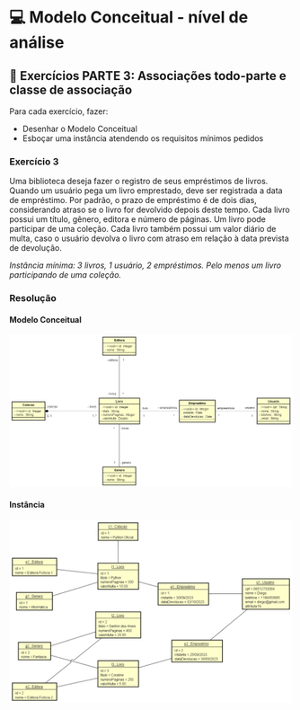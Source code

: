 # 💻 Modelo Conceitual - nível de análise

## 📝 Exercícios PARTE 3: Associações todo-parte e classe de associação
Para cada exercício, fazer:
- Desenhar o Modelo Conceitual
- Esboçar uma instância atendendo os requisitos mínimos pedidos

### Exercício 3

Uma biblioteca deseja fazer o registro de seus empréstimos de livros. Quando um usuário pega um livro emprestado, deve ser registrada a data de empréstimo. Por padrão, o prazo de empréstimo é de dois dias, considerando atraso se o livro for devolvido depois deste tempo. Cada livro possui um título, gênero, editora e número de páginas. Um livro pode participar de uma coleção. Cada livro também possui um valor diário de multa, caso o usuário devolva o livro com atraso em relação à data prevista de devolução. 

*Instância mínima: 3 livros, 1 usuário, 2 empréstimos. Pelo menos um livro participando de uma coleção.*

### Resolução

#### Modelo Conceitual

![exercicio3](exercicio3.png)

#### Instância
![exercicio3Instancia](exercicio3instancia.png)